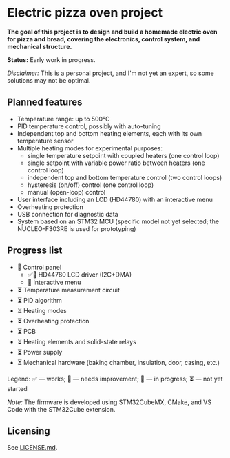 # Electric pizza oven project

**The goal of this project is to design and build a homemade electric oven for pizza and bread, covering the electronics, control system, and mechanical structure.**

**Status:** Early work in progress.

*Disclaimer:* This is a personal project, and I'm not yet an expert, so some solutions may not be optimal.

## Planned features

- Temperature range: up to 500°C
- PID temperature control, possibly with auto-tuning
- Independent top and bottom heating elements, each with its own temperature sensor
- Multiple heating modes for experimental purposes:
  - single temperature setpoint with coupled heaters (one control loop)
  - single setpoint with variable power ratio between heaters (one control loop)
  - independent top and bottom temperature control (two control loops)
  - hysteresis (on/off) control (one control loop)
  - manual (open-loop) control
- User interface including an LCD (HD44780) with an interactive menu
- Overheating protection
- USB connection for diagnostic data
- System based on an STM32 MCU (specific model not yet selected; the NUCLEO-F303RE is used for prototyping)

## Progress list

- 🔄 Control panel
  - ✅🔧 HD44780 LCD driver (I2C+DMA)
  - 🔄 Interactive menu
- ⏳ Temperature measurement circuit
- ⏳ PID algorithm
- ⏳ Heating modes
- ⏳ Overheating protection
- ⏳ PCB
- ⏳ Heating elements and solid-state relays
- ⏳ Power supply
- ⏳ Mechanical hardware (baking chamber, insulation, door, casing, etc.)

Legend: ✅ — works; 🔧 — needs improvement; 🔄 — in progress; ⏳ — not yet started

*Note:* The firmware is developed using STM32CubeMX, CMake, and VS Code with the STM32Cube extension.

## Licensing

See [LICENSE.md](./LICENSE.md).
